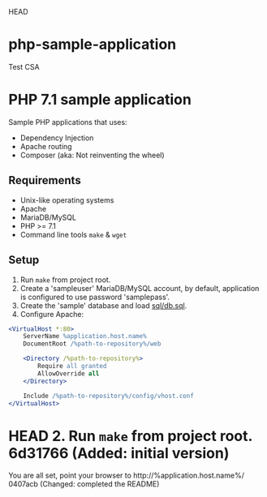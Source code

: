 HEAD
# php-sample-application
Test CSA

# PHP 7.1 sample application

Sample PHP applications that uses:
* Dependency Injection
* Apache routing
* Composer (aka: Not reinventing the wheel)

## Requirements

* Unix-like operating systems
* Apache
* MariaDB/MySQL
* PHP >= 7.1
* Command line tools `make` & `wget`

## Setup

1. Run `make` from project root.
2. Create a 'sampleuser' MariaDB/MySQL account, by default, application is configured to use password 'samplepass'.
3. Create the 'sample' database and load [sql/db.sql](/sql/db.sql).
4. Configure Apache:
```apache
<VirtualHost *:80>
    ServerName %application.host.name%
    DocumentRoot /%path-to-repository%/web

    <Directory /%path-to-repository%>
        Require all granted
        AllowOverride all
    </Directory>

    Include /%path-to-repository%/config/vhost.conf
</VirtualHost>
```
HEAD
2. Run `make` from project root.
6d31766 (Added: initial version)
=======

You are all set, point your browser to http://%application.host.name%/
0407acb (Changed: completed the README)
